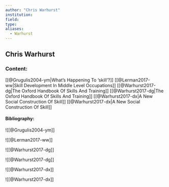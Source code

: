 ```yaml
---
author: "Chris Warhurst"
institution:
field:
type:
aliases:
  - Warhurst
---
```


## Chris Warhurst

### Content:
[[@Grugulis2004-ym|What’s Happening To ‘skill’?]]
[[@Lerman2017-ww|Skill Development In Middle Level Occupations]]
[[@Warhurst2017-dg|The Oxford Handbook Of Skills And Training]]
[[@Warhurst2017-dg|The Oxford Handbook Of Skills And Training]]
[[@Warhurst2017-dx|A New Social Construction Of Skill]]
[[@Warhurst2017-dx|A New Social Construction Of Skill]]

#### Bibliography:

![[@Grugulis2004-ym]]

![[@Lerman2017-ww]]

![[@Warhurst2017-dg]]

![[@Warhurst2017-dg]]

![[@Warhurst2017-dx]]

![[@Warhurst2017-dx]]